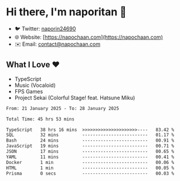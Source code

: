 # Hi there, I'm naporitan 👋

- 🐦 Twitter: [naporin24690](https://twitter.com/naporin24690)
- 🌐 Website: [https://napochaan.com](https://napochaan.com)
- ✉️ Email: [contact@napochaan.com](mailto:contact@napochaan.com)

## What I Love ❤️
- TypeScript
- Music (Vocaloid)
- FPS Games
- Project Sekai (Colorful Stage! feat. Hatsune Miku)

<!--START_SECTION:waka-->

```txt
From: 21 January 2025 - To: 28 January 2025

Total Time: 45 hrs 53 mins

TypeScript   38 hrs 16 mins  >>>>>>>>>>>>>>>>>>>>>----   83.42 %
SQL          32 mins         -------------------------   01.17 %
Bash         24 mins         -------------------------   00.91 %
JavaScript   19 mins         -------------------------   00.71 %
JSON         17 mins         -------------------------   00.65 %
YAML         11 mins         -------------------------   00.41 %
Docker       1 min           -------------------------   00.06 %
HTML         1 min           -------------------------   00.05 %
Prisma       0 secs          -------------------------   00.03 %
```

<!--END_SECTION:waka-->


